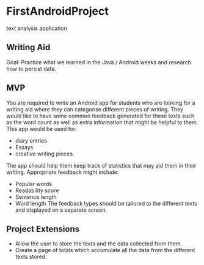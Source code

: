# FirstAndroidProject
text analysis application

## Writing Aid
Goal: Practice what we learned in the Java / Android weeks and research how to persist data.
## MVP
You are required to write an Android app for students who are looking for a writing aid where they can categorise different pieces of writing. They would like to have some common feedback generated for these texts such as the word count as well as extra information that might be helpful to them. 
This app would be used for: 
* diary entries
* Essays
* creative writing pieces. 

The app should help them keep track of statistics that may aid them in their writing. Appropriate feedback might include:
* Popular words
* Readability score
* Sentence length
* Word length
The feedback types should be tailored to the different texts and displayed on a separate screen.

## Project Extensions
* Allow the user to store the texts and the data collected from them. 
* Create a page of totals which accumulate all the data from the different texts stored. 
